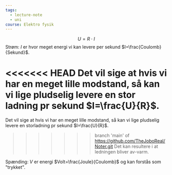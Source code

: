 ```yaml
---
tags:
  - lecture-note
  - uni
course: Elektro fysik
---
```

$$U=R\cdot I$$
Strøm: $I$ er hvor meget energi vi kan levere per sekund $I=\frac{Coulomb}{Sekund}$.

<<<<<<< HEAD
Det vil sige at hvis vi har en meget lille modstand, så kan vi lige pludselig levere en stor ladning pr sekund $I=\frac{U}{R}$.
=======
Det vil sige at hvis vi har en meget lille modstand, så kan vi lige pludselig levere en storladning pr sekund $I=\frac{U}{R}$.
>>>>>>> branch 'main' of https://github.com/TheJoboReal/Noter.git
Det kan resultere i at ledningen bliver av-varm.

Spænding: $V$ er energi $Volt=\frac{Joule}{Coulomb}$ og kan forstås som "trykket".